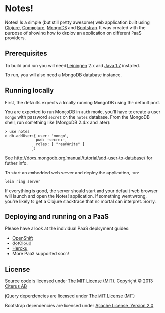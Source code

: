 # Notes!

Notes! Is a simple (but still pretty awesome) web application built using [Clojure](http://www.clojure.org), 
[Compojure](https://github.com/weavejester/compojure), [MongoDB](http://www.mongodb.org) and 
[Bootstrap](http://twitter.github.com/bootstrap/). It was created with the purpose of showing how to deploy an 
application on different PaaS providers.

## Prerequisites

To build and run you will need [Leiningen](https://github.com/technomancy/leiningen) 2.x and 
[Java 1.7](http://java.oracle.com) installed.

To run, you will also need a MongoDB database instance. 

## Running locally

First, the defaults expects a locally running MongoDB using the default port. 

You are expected to run MongoDB in ```auth``` mode, you'll have to create a user `mongo` with password `secret` 
on the `notes` database. From the MongoDB shell, run something like (MongoDB 2.4.x and later):

```
> use notes
> db.addUser({ user: "mongo",
              pwd: "secret",
              roles: [ "readWrite" ]
            })
```

See http://docs.mongodb.org/manual/tutorial/add-user-to-database/ for futher info.

To start an embedded web server and deploy the application, run:

```lein ring server```

If everything is good, the server should start and your default web browser will launch and open the 
Notes! application. If something went wrong, you're likely to get a Clojure stacktrace that no mortal 
can interpret. Sorry.

## Deploying and running on a PaaS

Please have a look at the individual PaaS deployment guides:

* [OpenShift](https://github.com/citerus/notes/wiki/OpenShift)
* [dotCloud](https://github.com/citerus/notes/wiki/dotCloud)
* [Heroku](https://github.com/citerus/notes/wiki/Heroku)
* More PaaS supported soon!

## License

Source code is licensed under [The MIT License (MIT)](http://www.citerus.se/). Copyright © 2013 [Citerus AB](http://www.citerus.se/)

jQuery dependencies are licensed under [The MIT License (MIT)](http://opensource.org/licenses/MIT)

Bootstrap dependencies are licensed under [Apache License, Version 2.0](http://www.apache.org/licenses/LICENSE-2.0)

